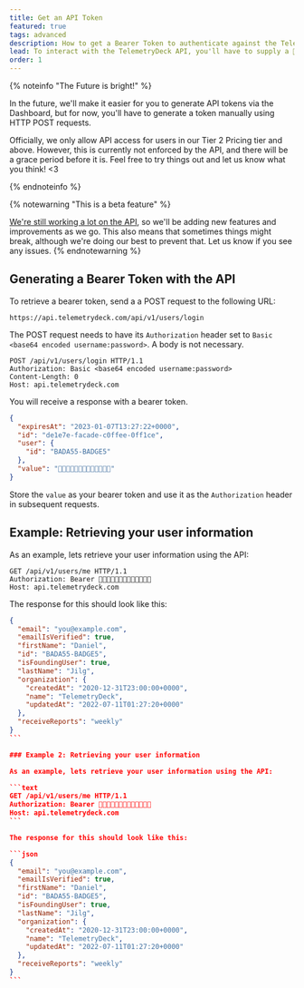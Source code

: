 ```yaml
---
title: Get an API Token
featured: true
tags: advanced
description: How to get a Bearer Token to authenticate against the TelemetryDeck API
lead: To interact with the TelemetryDeck API, you'll have to supply a 🐻 bearer token with each request that authenticates you with the API servers. Treat the bearer token as a secret, and store it as safely as a password.
order: 1
---
```


{% noteinfo "The Future is bright!" %}

In the future, we'll make it easier for you to generate API tokens via the Dashboard, but for now, you'll have to generate a token manually using HTTP POST requests.

Officially, we only allow API access for users in our Tier 2 Pricing tier and above. However, this is currently not enforced by the API, and there will be a grace period before it is. Feel free to try things out and let us know what you think! <3

{% endnoteinfo %}

{% notewarning "This is a beta feature" %}

[We're still working a lot on the API](https://api.telemetrydeck.com), so we'll be adding new features and improvements as we go. This also means that sometimes things might break, although we're doing our best to prevent that. Let us know if you see any issues.
{% endnotewarning %}

## Generating a Bearer Token with the API

To retrieve a bearer token, send a a POST request to the following URL:

`https://api.telemetrydeck.com/api/v1/users/login`

The POST request needs to have its `Authorization` header set to `Basic <base64 encoded username:password>`. A body is not necessary.

```text
POST /api/v1/users/login HTTP/1.1
Authorization: Basic <base64 encoded username:password>
Content-Length: 0
Host: api.telemetrydeck.com
```

You will receive a response with a bearer token.

```json
{
  "expiresAt": "2023-01-07T13:27:22+0000",
  "id": "de1e7e-facade-c0ffee-0ff1ce",
  "user": {
    "id": "BADA55-BADGE5"
  },
  "value": "🐻🐻🐻🐻🐻🐻🐻🐻🐻🐻🐻🐻🐻"
}
```

Store the `value` as your bearer token and use it as the `Authorization` header in subsequent requests.

## Example: Retrieving your user information

As an example, lets retrieve your user information using the API:

```text
GET /api/v1/users/me HTTP/1.1
Authorization: Bearer 🐻🐻🐻🐻🐻🐻🐻🐻🐻🐻🐻🐻🐻
Host: api.telemetrydeck.com
```

The response for this should look like this:

````json
{
  "email": "you@example.com",
  "emailIsVerified": true,
  "firstName": "Daniel",
  "id": "BADA55-BADGE5",
  "isFoundingUser": true,
  "lastName": "Jilg",
  "organization": {
    "createdAt": "2020-12-31T23:00:00+0000",
    "name": "TelemetryDeck",
    "updatedAt": "2022-07-11T01:27:20+0000"
  },
  "receiveReports": "weekly"
}
```

### Example 2: Retrieving your user information

As an example, lets retrieve your user information using the API:

```text
GET /api/v1/users/me HTTP/1.1
Authorization: Bearer 🐻🐻🐻🐻🐻🐻🐻🐻🐻🐻🐻🐻🐻
Host: api.telemetrydeck.com
```

The response for this should look like this:

```json
{
  "email": "you@example.com",
  "emailIsVerified": true,
  "firstName": "Daniel",
  "id": "BADA55-BADGE5",
  "isFoundingUser": true,
  "lastName": "Jilg",
  "organization": {
    "createdAt": "2020-12-31T23:00:00+0000",
    "name": "TelemetryDeck",
    "updatedAt": "2022-07-11T01:27:20+0000"
  },
  "receiveReports": "weekly"
}
```
